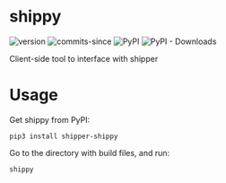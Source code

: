 # shippy
![version](https://img.shields.io/github/v/release/ericswpark/shippy)
![commits-since](https://img.shields.io/github/commits-since/ericswpark/shippy/latest)
![PyPI](https://img.shields.io/pypi/v/shipper-shippy)
![PyPI - Downloads](https://img.shields.io/pypi/dm/shipper-shippy)

Client-side tool to interface with shipper

# Usage

Get shippy from PyPI:

```shell
pip3 install shipper-shippy
```

Go to the directory with build files, and run:

```shell
shippy
```